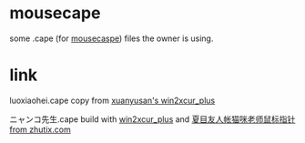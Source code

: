 # mousecape
some .cape (for [mousecaspe](https://github.com/alexzielenski/Mousecape/releases)) files the owner is using.


# link
luoxiaohei.cape copy from [xuanyusan's win2xcur_plus](https://gitee.com/xuanyusan/win2xcur_plus/blob/master/cape/com.xuanyusan.LuoXiaohei.cape)

ニャンコ先生.cape build with [win2xcur_plus](https://gitee.com/xuanyusan/win2xcur_plus) and [夏目友人帐猫咪老师鼠标指针 from zhutix.com](https://zhutix.com/ico/xm-mmls/)